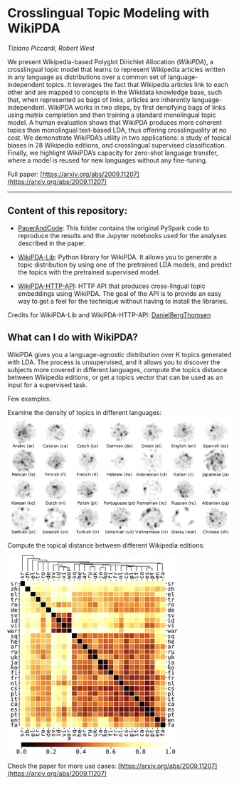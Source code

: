# Crosslingual Topic Modeling with WikiPDA

_Tiziano Piccardi, Robert West_

We present Wikipedia-based Polyglot Dirichlet Allocation (_WikiPDA_), a crosslingual topic model that learns to represent Wikipedia articles written in any language as distributions over a common set of language-independent topics. It leverages the fact that Wikipedia articles link to each other and are mapped to concepts in the Wikidata knowledge base, such that, when represented as bags of links, articles are inherently language-independent. WikiPDA works in two steps, by first densifying bags of links using matrix completion and then training a standard monolingual topic model. A human evaluation shows that WikiPDA produces more coherent topics than monolingual text-based LDA, thus offering crosslinguality at no cost. We demonstrate WikiPDA’s utility in two applications: a study of topical biases in 28 Wikipedia editions, and crosslingual supervised classification. Finally, we highlight WikiPDA’s capacity for zero-shot language transfer, where a model is reused for new languages without any fine-tuning.

Full paper: [https://arxiv.org/abs/2009.11207](https://arxiv.org/abs/2009.11207)

<hr>

## Content of this repository:


* [PaperAndCode](PaperAndCode): This folder contains the original PySpark code to reproduce the results and the Jupyter notebooks used for the analyses described in the paper.

* [WikiPDA-Lib](WikiPDA-Lib): Python library for WikiPDA. It allows you  to generate a topic distribution by using one of the pretrained LDA models, and predict the topics with the pretrained supervised model.

* [WikiPDA-HTTP-API](WikiPDA-HTTP-API): HTTP API that produces cross-lingual topic embeddings using WikiPDA. The goal of the API is to provide an easy way to get a feel for the technique without having to install the libraries. 

Credits for WikiPDA-Lib and WikiPDA-HTTP-API: [DanielBergThomsen](https://github.com/DanielBergThomsen)

## What can I do with WikiPDA?

WikiPDA gives you a language-agnostic distribution over K topics generated with LDA. The process is unsupervised, and it allows you to discover the subjects more covered in different languages, compute the topics distance between Wikipedia editions, or get a topics vector that can be used as an input for a supervised task.

Few examples:

Examine the density of topics in different languages:
![Topics Density](images/topics_density.png)


Compute the topical distance between different Wikipedia editions:

![Languages distances](images/langs_distance.png)

Check the paper for more use cases: [https://arxiv.org/abs/2009.11207](https://arxiv.org/abs/2009.11207)